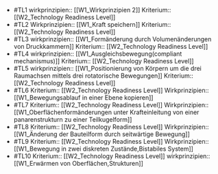 - #TL1
  wirkprinzipien:: [[W1_Wirkprinzipien 2]]
  Kriterium:: [[W2_Technology Readiness Level]]
- #TL2
  Wirkprinzipien:: [[W1_Kraft speichern]]
  Kriterium:: [[W2_Technology Readiness Level]]
- #TL3
  wirkprinzipien:: [[W1_Formänderung durch Volumenänderungen von Druckkammern]]
  Kriterium:: [[W2_Technology Readiness Level]]
- #TL4
  wirkprinzipien:: [[W1_Ausgleichsbewegung(compliant mechanismus)]]
  Kriterium:: [[W2_Technology Readiness Level]]
- #TL5
  wirkprinzipien:: [[W1_Positionierung von Körpern um die drei Raumachsen mittels drei rotatorische Bewegungen]]
  Kriterium:: [[W2_Technology Readiness Level]]
- #TL6
  Kriterium:: [[W2_Technology Readiness Level]]
  Wirkprinzipien:: [[W1_Bewegungsablauf in einer Ebene kopieren]]
- #TL7
  Kriterium:: [[W2_Technology Readiness Level]]
  Wirkprinzipien:: [[W1_Oberflächenformänderungen unter Krafteinleitung von einer panarenstrukturn zu einer Teilkugelform]]
- #TL8
  Kriterium:: [[W2_Technology Readiness Level]]
  Wirkprinzipien:: [[W1_Änderung der Bauteilform durch seitwärtige Bewegung]]
- #TL9
  Kriterium:: [[W2_Technology Readiness Level]]
  Wirkprinzipien:: [[W1_Bewegung in zwei diskreten Zustände,Bistabiles System]]
- #TL10
  Kriterium:: [[W2_Technology Readiness Level]]
  wirkprinzipien:: [[W1_Erwärmen von Oberflächen,Strukturen]]